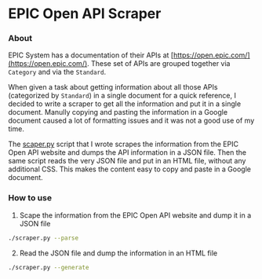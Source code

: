 # EPIC Open API Scraper

### About

EPIC System has a documentation of their APIs at [https://open.epic.com/](https://open.epic.com/). These set of APIs are grouped together via `Category` and via the `Standard`.

When given a task about getting information about all those APIs (categorized by `Standard`) in a single document for a quick reference, I decided to write a scraper to get all the information and put it in a single document. Manully copying and pasting the information in a Google document caused a lot of formatting issues and it was not a good use of my time.

The [scaper.py](./scraper.py) script that I wrote scrapes the information from the EPIC Open API website and dumps the API information in a JSON file. Then the same script reads the very JSON file and put in an HTML file, without any additional CSS. This makes the content easy to copy and paste in a Google document.

### How to use

1. Scape the information from the EPIC Open API website and dump it in a JSON file

```bash
./scraper.py --parse
```

2. Read the JSON file and dump the information in an HTML file

```bash
./scraper.py --generate
```
